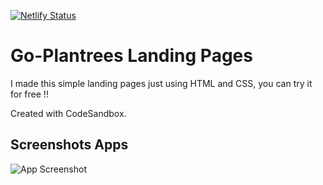 [![Netlify Status](https://api.netlify.com/api/v1/badges/6c1a2b8d-ffbf-49b6-93ee-3ea12adb7fb3/deploy-status)](https://app.netlify.com/sites/goplantrees/deploys)
# Go-Plantrees Landing Pages

I made this simple landing pages just using HTML and CSS, you can try it for free !!

Created with CodeSandbox.

## Screenshots Apps

![App Screenshot](https://github.com/zoelabbb/simple-landingpages/blob/master/assets/img/ss/goplantrees.png)

